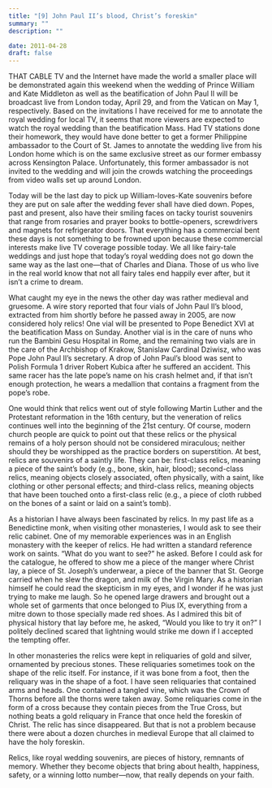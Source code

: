 ```yaml
---
title: "[9] John Paul II’s blood, Christ’s foreskin"
summary: ""
description: ""

date: 2011-04-28
draft: false
---
```


THAT CABLE TV and the Internet have made the world a smaller place will be demonstrated again this weekend when the wedding of Prince William and Kate Middleton as well as the beatification of John Paul II will be broadcast live from London today, April 29, and from the Vatican on May 1, respectively. Based on the invitations I have received for me to annotate the royal wedding for local TV, it seems that more viewers are expected to watch the royal wedding than the beatification Mass. Had TV stations done their homework, they would have done better to get a former Philippine ambassador to the Court of St. James to annotate the wedding live from his London home which is on the same exclusive street as our former embassy across Kensington Palace. Unfortunately, this former ambassador is not invited to the wedding and will join the crowds watching the proceedings from video walls set up around London.

Today will be the last day to pick up William-loves-Kate souvenirs before they are put on sale after the wedding fever shall have died down. Popes, past and present, also have their smiling faces on tacky tourist souvenirs that range from rosaries and prayer books to bottle-openers, screwdrivers and magnets for refrigerator doors. That everything has a commercial bent these days is not something to be frowned upon because these commercial interests make live TV coverage possible today. We all like fairy-tale weddings and just hope that today’s royal wedding does not go down the same way as the last one—that of Charles and Diana. Those of us who live in the real world know that not all fairy tales end happily ever after, but it isn’t a crime to dream.

What caught my eye in the news the other day was rather medieval and gruesome. A wire story reported that four vials of John Paul II’s blood, extracted from him shortly before he passed away in 2005, are now considered holy relics! One vial will be presented to Pope Benedict XVI at the beatification Mass on Sunday. Another vial is in the care of nuns who run the Bambini Gesu Hospital in Rome, and the remaining two vials are in the care of the Archbishop of Krakow, Stanislaw Cardinal Dziwisz, who was Pope John Paul II’s secretary. A drop of John Paul’s blood was sent to Polish Formula 1 driver Robert Kubica after he suffered an accident. This same racer has the late pope’s name on his crash helmet and, if that isn’t enough protection, he wears a medallion that contains a fragment from the pope’s robe.

One would think that relics went out of style following Martin Luther and the Protestant reformation in the 16th century, but the veneration of relics continues well into the beginning of the 21st century. Of course, modern church people are quick to point out that these relics or the physical remains of a holy person should not be considered miraculous; neither should they be worshipped as the practice borders on superstition. At best, relics are souvenirs of a saintly life. They can be: first-class relics, meaning a piece of the saint’s body (e.g., bone, skin, hair, blood); second-class relics, meaning objects closely associated, often physically, with a saint, like clothing or other personal effects; and third-class relics, meaning objects that have been touched onto a first-class relic (e.g., a piece of cloth rubbed on the bones of a saint or laid on a saint’s tomb).

As a historian I have always been fascinated by relics. In my past life as a Benedictine monk,  when visiting other monasteries, I would ask to see their relic cabinet. One of my memorable experiences was in an English monastery with the keeper of relics. He had written a standard reference work on saints. “What do you want to see?” he asked. Before I could ask for the catalogue, he offered to show me a piece of the manger where Christ lay, a piece of St. Joseph’s underwear, a piece of the banner that St. George carried when he slew the dragon, and milk of the Virgin Mary. As a historian himself he could read the skepticism in my eyes, and I wonder if he was just trying to make me laugh. So he opened large drawers and brought out a whole set of garments that once belonged to Pius IX, everything from a mitre down to those specially made red shoes. As I admired this bit of physical history that lay before me, he asked, “Would you like to try it on?” I politely declined scared that lightning would strike me down if I accepted the tempting offer.

In other monasteries the relics were kept in reliquaries of gold and silver, ornamented by precious stones. These reliquaries sometimes took on the shape of the relic itself. For instance, if it was bone from a foot, then the reliquary was in the shape of a foot. I have seen reliquaries that contained arms and heads. One contained a tangled vine, which was the Crown of Thorns before all the thorns were taken away. Some reliquaries come in the form of a cross because they contain pieces from the True Cross, but nothing beats a gold reliquary in France that once held the foreskin of Christ. The relic has since disappeared. But that is not a problem because there were about a dozen churches in medieval Europe that all claimed to have the holy foreskin.

Relics, like royal wedding souvenirs, are pieces of history, remnants of memory. Whether they become objects that bring about health, happiness, safety, or a winning lotto number—now, that really depends on your faith.
